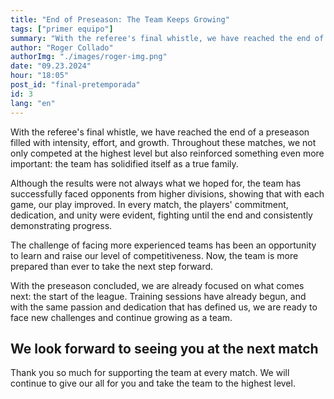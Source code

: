 ```yaml
---
title: "End of Preseason: The Team Keeps Growing"
tags: ["primer equipo"]
summary: "With the referee's final whistle, we have reached the end of a preseason filled with intensity, effort, and growth. Throughout these matches, we not only competed at the highest level but also reinforced something even more important: the team has solidified itself as a true family."
author: "Roger Collado"
authorImg: "./images/roger-img.png"
date: "09.23.2024"
hour: "18:05"
post_id: "final-pretemporada"
id: 3
lang: "en"
---
```


With the referee's final whistle, we have reached the end of a preseason filled with intensity, effort, and growth. Throughout these matches, we not only competed at the highest level but also reinforced something even more important: the team has solidified itself as a true family.

Although the results were not always what we hoped for, the team has successfully faced opponents from higher divisions, showing that with each game, our play improved. In every match, the players' commitment, dedication, and unity were evident, fighting until the end and consistently demonstrating progress.

The challenge of facing more experienced teams has been an opportunity to learn and raise our level of competitiveness. Now, the team is more prepared than ever to take the next step forward.

With the preseason concluded, we are already focused on what comes next: the start of the league. Training sessions have already begun, and with the same passion and dedication that has defined us, we are ready to face new challenges and continue growing as a team.

## We look forward to seeing you at the next match

Thank you so much for supporting the team at every match. We will continue to give our all for you and take the team to the highest level.
